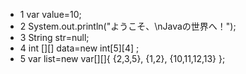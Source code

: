 

- 1
var value=10;
- 2
System.out.println("ようこそ、\nJavaの世界へ！");
- 3
String str=null;
- 4
int [][] data=new int[5][4] ;
- 5
var list=new var[][]{
    {2,3,5},
    {1,2},
    {10,11,12,13}
};